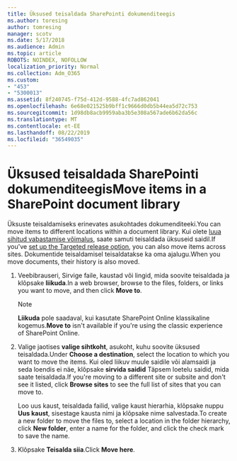 ```yaml
---
title: Üksused teisaldada SharePointi dokumenditeegis
ms.author: toresing
author: tomresing
manager: scotv
ms.date: 5/17/2018
ms.audience: Admin
ms.topic: article
ROBOTS: NOINDEX, NOFOLLOW
localization_priority: Normal
ms.collection: Adm_O365
ms.custom:
- "453"
- "5300013"
ms.assetid: 8f240745-f75d-412d-9588-4fc7ad862041
ms.openlocfilehash: 6e68e021525b9bff1c9666d0db5b44ea5d72c753
ms.sourcegitcommit: 1d98db8acb9959aba3b5e308a567ade6b62da56c
ms.translationtype: MT
ms.contentlocale: et-EE
ms.lasthandoff: 08/22/2019
ms.locfileid: "36549035"
---
```

# <a name="move-items-in-a-sharepoint-document-library"></a><span data-ttu-id="a89fd-102">Üksused teisaldada SharePointi dokumenditeegis</span><span class="sxs-lookup"><span data-stu-id="a89fd-102">Move items in a SharePoint document library</span></span>

<span data-ttu-id="a89fd-103">Üksuste teisaldamiseks erinevates asukohtades dokumenditeeki.</span><span class="sxs-lookup"><span data-stu-id="a89fd-103">You can move items to different locations within a document library.</span></span> <span data-ttu-id="a89fd-104">Kui olete [luua sihitud vabastamise võimalus](https://go.microsoft.com/fwlink/?linkid=622980), saate samuti teisaldada üksuseid saidil.</span><span class="sxs-lookup"><span data-stu-id="a89fd-104">If you've [set up the Targeted release option](https://go.microsoft.com/fwlink/?linkid=622980), you can also move items across sites.</span></span> <span data-ttu-id="a89fd-105">Dokumentide teisaldamisel teisaldatakse ka oma ajalugu.</span><span class="sxs-lookup"><span data-stu-id="a89fd-105">When you move documents, their history is also moved.</span></span>
  
1. <span data-ttu-id="a89fd-106">Veebibrauseri, Sirvige faile, kaustad või lingid, mida soovite teisaldada ja klõpsake **liikuda**.</span><span class="sxs-lookup"><span data-stu-id="a89fd-106">In a web browser, browse to the files, folders, or links you want to move, and then click **Move to**.</span></span>

    > [!NOTE]
    > <span data-ttu-id="a89fd-107">**Liikuda** pole saadaval, kui kasutate SharePoint Online klassikaline kogemus.</span><span class="sxs-lookup"><span data-stu-id="a89fd-107">**Move to** isn't available if you're using the classic experience of SharePoint Online.</span></span>
  
2. <span data-ttu-id="a89fd-108">Valige jaotises **valige sihtkoht**, asukoht, kuhu soovite üksused teisaldada.</span><span class="sxs-lookup"><span data-stu-id="a89fd-108">Under **Choose a destination**, select the location to which you want to move the items.</span></span> <span data-ttu-id="a89fd-109">Kui oled liikuv muule saidile või alamsaidi ja seda loendis ei näe, klõpsake **sirvida saidid** Täpsem loetelu saidid, mida saate teisaldada.</span><span class="sxs-lookup"><span data-stu-id="a89fd-109">If you're moving to a different site or subsite and don't see it listed, click **Browse sites** to see the full list of sites that you can move to.</span></span>

    <span data-ttu-id="a89fd-110">Loo uus kaust, teisaldada failid, valige kaust hierarhia, klõpsake nuppu **Uus kaust**, sisestage kausta nimi ja klõpsake nime salvestada.</span><span class="sxs-lookup"><span data-stu-id="a89fd-110">To create a new folder to move the files to, select a location in the folder hierarchy, click **New folder**, enter a name for the folder, and click the check mark to save the name.</span></span>

3. <span data-ttu-id="a89fd-111">Klõpsake **Teisalda siia**.</span><span class="sxs-lookup"><span data-stu-id="a89fd-111">Click **Move here**.</span></span>
